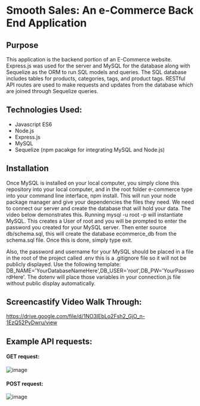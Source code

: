 # Smooth Sales: An e-Commerce Back End Application 
## Purpose
This application is the backend portion of an E-Commerce website. Express.js was used for the server and MySQL for the database along with Sequelize as the ORM to run SQL models and queries. The SQL database includes tables for products, categories, tags, and product tags. RESTful API routes are used to make requests and updates from the database which are joined through Sequelize queries.

## Technologies Used:
* Javascript ES6
* Node.js
* Express.js
* MySQL
* Sequelize (npm pacakge for integrating MySQL and Node.js)

## Installation 
Once MySQL is installed on your local computer, you simply clone this repository into your local computer, and in the root folder e-commerce type into your command line interface, npm install. This will run your node package manager and give your dependencies the files they need. We need to connect our server and create the database that will hold your data. The video below demonstrates this. Running mysql -u root -p will instantiate MySQL. This creates a User of root and you will be prompted to enter the password you created for your MySQL server. Then enter source db/schema.sql, this will create the database ecommerce_db from the schema.sql file. Once this is done, simply type exit.

Also, the password and username for your MySQL should be placed in a file in the root of the project called .env this is a .gitignore file so it will not be publicly displayed. Use the following template: DB_NAME='YourDatabaseNameHere',DB_USER='root',DB_PW='YourPasswordHere'. The dotenv will place those variables in your connection.js file without public display automatically.

## Screencastify Video Walk Through: 
https://drive.google.com/file/d/1NO3IEbLo2Fsh2_GjO_n-1EzQ52PyDwru/view

## Example API requests: 
#### GET request:

![image](https://user-images.githubusercontent.com/75647359/157578500-929cc663-2a47-4b73-9a08-f74502bdd353.png)

#### POST request: 

![image](https://user-images.githubusercontent.com/75647359/157578593-2ecd179b-8c5c-4b4a-82d7-b7c2442fa7cd.png)

